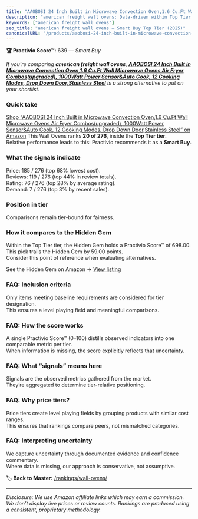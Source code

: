 ```yaml
---
title: "AAOBOSI 24 Inch Built in Microwave Convection Oven,1.6 Cu.Ft Wall Microwave Ovens Air Fryer Combos(upgraded), 1000Watt Power Sensor&Auto Cook, 12 Cooking Modes, Drop Down Door,Stainless Steel"
description: "american freight wall ovens: Data-driven within Top Tier ranking using the Practivio Score™. Positioned by quality, value, demand, findability, momentum."
keywords: ["american freight wall ovens"]
seo_title: "american freight wall ovens — Smart Buy Top Tier (2025)"
canonicalURL: "/products/aaobosi-24-inch-built-in-microwave-convection-oven16-cuft-wall-microwave-ovens-air-fryer-combosupgraded-1000watt-power-sensorauto-cook-12-cooking-modes-drop-down-doorstainless-steel-B0DF5JH2HQ/"
---
```


**🏆 Practivio Score™:** 639 — _Smart Buy_


*If you're comparing **american freight wall ovens**, **[AAOBOSI 24 Inch Built in Microwave Convection Oven,1.6 Cu.Ft Wall Microwave Ovens Air Fryer Combos(upgraded), 1000Watt Power Sensor&Auto Cook, 12 Cooking Modes, Drop Down Door,Stainless Steel](https://www.amazon.com/dp/B0DF5JH2HQ?tag=practivio-20)** is a strong alternative to put on your shortlist.*
### Quick take
[Shop “AAOBOSI 24 Inch Built in Microwave Convection Oven,1.6 Cu.Ft Wall Microwave Ovens Air Fryer Combos(upgraded), 1000Watt Power Sensor&Auto Cook, 12 Cooking Modes, Drop Down Door,Stainless Steel” on Amazon](https://www.amazon.com/dp/B0DF5JH2HQ?tag=practivio-20)
This Wall Ovens ranks **20 of 276**, inside the **Top Tier tier**.  
Relative performance leads to this: Practivio recommends it as a **Smart Buy**.

### What the signals indicate
Price: 185 / 276 (top 68% lowest cost).  
Reviews: 119 / 276 (top 44% in review totals).  
Rating: 76 / 276 (top 28% by average rating).  
Demand: 7 / 276 (top 3% by recent sales).

### Position in tier
Comparisons remain tier-bound for fairness.

### How it compares to the Hidden Gem
Within the Top Tier tier, the Hidden Gem holds a Practivio Score™ of 698.00.  
This pick trails the Hidden Gem by 59.00 points.  
Consider this point of reference when evaluating alternatives.  

See the Hidden Gem on Amazon → [View listing](https://www.amazon.com/dp/B00N45FU58?tag=practivio-20)

### FAQ: Inclusion criteria
Only items meeting baseline requirements are considered for tier designation.  
This ensures a level playing field and meaningful comparisons.

### FAQ: How the score works
A single Practivio Score™ (0–100) distills observed indicators into one comparable metric per tier.  
When information is missing, the score explicitly reflects that uncertainty.

### FAQ: What “signals” means here
Signals are the observed metrics gathered from the market.  
They’re aggregated to determine tier-relative positioning.

### FAQ: Why price tiers?
Price tiers create level playing fields by grouping products with similar cost ranges.  
This ensures that rankings compare peers, not mismatched categories.

### FAQ: Interpreting uncertainty
We capture uncertainty through documented evidence and confidence commentary.  
Where data is missing, our approach is conservative, not assumptive.


🏷️ **Back to Master:** [/rankings/wall-ovens/](/rankings/wall-ovens/)

---
_Disclosure: We use Amazon affiliate links which may earn a commission. We don’t display live prices or review counts. Rankings are produced using a consistent, proprietary methodology._
